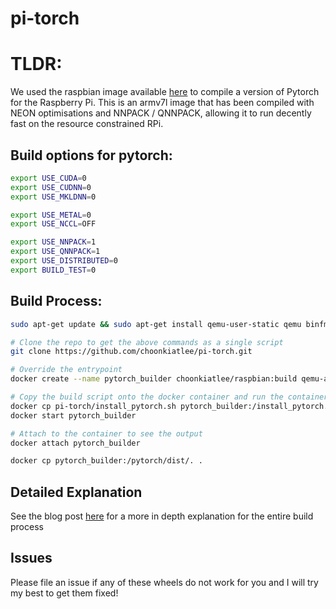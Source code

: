 # pi-torch

# TLDR:

We used the raspbian image available [here](https://hub.docker.com/r/choonkiatlee/raspbian) to compile a version of Pytorch for the Raspberry Pi. This is an armv7l image that has been compiled with NEON optimisations and NNPACK / QNNPACK, allowing it to run decently fast on the resource constrained RPi.

## Build options for pytorch:

```bash
export USE_CUDA=0
export USE_CUDNN=0
export USE_MKLDNN=0

export USE_METAL=0
export USE_NCCL=OFF

export USE_NNPACK=1
export USE_QNNPACK=1
export USE_DISTRIBUTED=0
export BUILD_TEST=0
```

## Build Process:

```bash
sudo apt-get update && sudo apt-get install qemu-user-static qemu binfmt-support

# Clone the repo to get the above commands as a single script
git clone https://github.com/choonkiatlee/pi-torch.git

# Override the entrypoint
docker create --name pytorch_builder choonkiatlee/raspbian:build qemu-arm-static /bin/bash install_pytorch.sh

# Copy the build script onto the docker container and run the container
docker cp pi-torch/install_pytorch.sh pytorch_builder:/install_pytorch.sh
docker start pytorch_builder

# Attach to the container to see the output
docker attach pytorch_builder

docker cp pytorch_builder:/pytorch/dist/. .
```

## Detailed Explanation

See the blog post [here]() for a more in depth explanation for the entire build process

## Issues
Please file an issue if any of these wheels do not work for you and I will try my best to get them fixed!